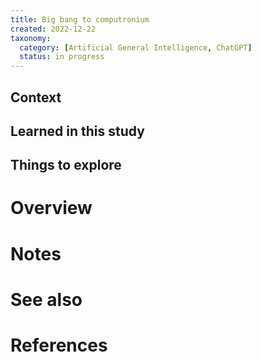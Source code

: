 ```yaml
---
title: Big bang to computronium
created: 2022-12-22
taxonomy:
  category: [Artificial General Intelligence, ChatGPT]
  status: in progress
---
```


## Context

## Learned in this study

## Things to explore

# Overview

# Notes

# See also

# References
